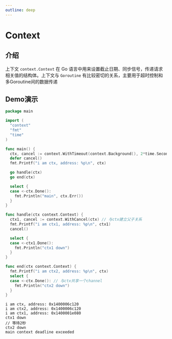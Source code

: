 ```yaml
---
outline: deep
---
```


# Context

## 介绍

上下文 `context.Context` 在 Go 语言中用来设置截止日期、同步信号，传递请求相关值的结构体。上下文与 `Goroutine` 有比较密切的关系，主要用于超时控制和多Goroutine间的数据传递

## Demo演示

```go
package main

import (
  "context"
  "fmt"
  "time"
)

func main() {
  ctx, cancel := context.WithTimeout(context.Background(), 2*time.Second)
  defer cancel()
  fmt.Printf("i am ctx, address: %p\n", ctx)

  go handle(ctx)
  go end(ctx)

  select {
  case <-ctx.Done():
    fmt.Println("main", ctx.Err())
  }
}

func handle(ctx context.Context) {
  ctx1, cancel := context.WithCancel(ctx) // 与ctx建立父子关系
  fmt.Printf("i am ctx1, address: %p\n", ctx1)
  cancel()

  select {
  case <-ctx1.Done():
    fmt.Println("ctx1 down")
  }
}

func end(ctx context.Context) {
  fmt.Printf("i am ctx2, address: %p\n", ctx)
  select {
  case <-ctx.Done(): // 与ctx共享一个channel
    fmt.Println("ctx2 down")
  }
}
```

```shell
i am ctx, address: 0x1400006c120
i am ctx2, address: 0x1400006c120
i am ctx1, address: 0x1400001e080
ctx1 down
// 等待2秒
ctx2 down
main context deadline exceeded
```
